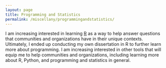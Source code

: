 ```yaml
---
layout: page
title: Programming and Statistics
permalink: /miscellany/programmingandstatistics/
---
```


I am increasing interested in learning [R](https://www.r-project.org/) as a way to help answer questions that communities and organizations have in their unique contexts. Ultimately, I ended up conducting my own dissertation in R to further learn more about programming.  I am increasing interested in other tools that will equip me to help communities and organizations, including learning more about R, Python, and programming and statistics in general. 
